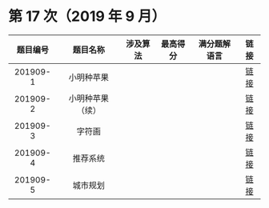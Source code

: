 # 第 17 次（2019 年 9 月）


| 题目编号 | 题目名称 | 涉及算法 | 最高得分 | 满分题解语言 | 链接 | 
| :-: | :-: | :-: | :-: | :-: | :-: |
| 201909-1 | 小明种苹果 |  |  |  |  [链接](1\index.md) | 
| 201909-2 | 小明种苹果（续） |  |  |  |  [链接](2\index.md) | 
| 201909-3 | 字符画 |  |  |  |  [链接](3\index.md) | 
| 201909-4 | 推荐系统 |  |  |  |  [链接](4\index.md) | 
| 201909-5 | 城市规划 |  |  |  |  [链接](5\index.md) | 
